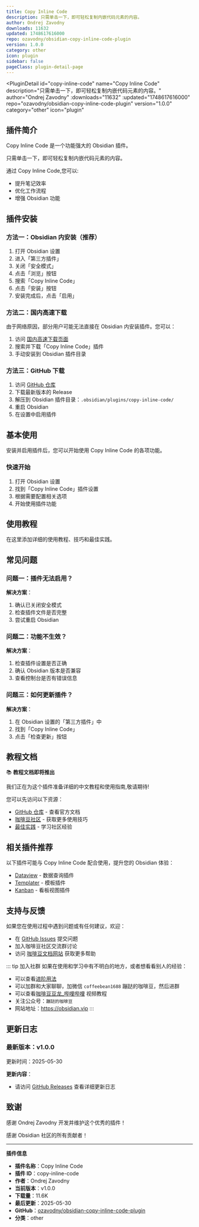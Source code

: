 ```yaml
---
title: Copy Inline Code
description: 只需单击一下，即可轻松复制内嵌代码元素的内容。
author: Ondrej Zavodny
downloads: 11632
updated: 1748617616000
repo: ozavodny/obsidian-copy-inline-code-plugin
version: 1.0.0
category: other
icon: plugin
sidebar: false
pageClass: plugin-detail-page
---
```


<PluginDetail
  id="copy-inline-code"
  name="Copy Inline Code"
  description="只需单击一下，即可轻松复制内嵌代码元素的内容。"
  author="Ondrej Zavodny"
  :downloads="11632"
  :updated="1748617616000"
  repo="ozavodny/obsidian-copy-inline-code-plugin"
  version="1.0.0"
  category="other"
  icon="plugin"
>

<!-- AUTO_GENERATED_START -->
## 插件简介

Copy Inline Code 是一个功能强大的 Obsidian 插件。

只需单击一下，即可轻松复制内嵌代码元素的内容。

通过 Copy Inline Code,您可以:

- 提升笔记效率
- 优化工作流程
- 增强 Obsidian 功能

<!-- AUTO_GENERATED_END -->

<!-- AUTO_GENERATED_START -->
## 插件安装

### 方法一：Obsidian 内安装（推荐）

1. 打开 Obsidian 设置
2. 进入「第三方插件」
3. 关闭「安全模式」
4. 点击「浏览」按钮
5. 搜索「Copy Inline Code」
6. 点击「安装」按钮
7. 安装完成后，点击「启用」

### 方法二：国内高速下载

由于网络原因，部分用户可能无法直接在 Obsidian 内安装插件。您可以：

1. 访问 [国内高速下载页面](/zh/documentation/obsidian-plugins-download.html)
2. 搜索并下载「Copy Inline Code」插件
3. 手动安装到 Obsidian 插件目录

### 方法三：GitHub 下载

1. 访问 [GitHub 仓库](https://github.com/ozavodny/obsidian-copy-inline-code-plugin)
2. 下载最新版本的 Release
3. 解压到 Obsidian 插件目录：`.obsidian/plugins/copy-inline-code/`
4. 重启 Obsidian
5. 在设置中启用插件

## 基本使用

安装并启用插件后，您可以开始使用 Copy Inline Code 的各项功能。

### 快速开始

1. 打开 Obsidian 设置
2. 找到「Copy Inline Code」插件设置
3. 根据需要配置相关选项
4. 开始使用插件功能

<!-- AUTO_GENERATED_END -->

<!-- CUSTOM_CONTENT_START:tutorial -->
## 使用教程

在这里添加详细的使用教程、技巧和最佳实践。

<!-- CUSTOM_CONTENT_END:tutorial -->

<!-- SHARED_CONTENT_START -->
## 常见问题

### 问题一：插件无法启用？

**解决方案**：
1. 确认已关闭安全模式
2. 检查插件文件是否完整
3. 尝试重启 Obsidian

### 问题二：功能不生效？

**解决方案**：
1. 检查插件设置是否正确
2. 确认 Obsidian 版本是否兼容
3. 查看控制台是否有错误信息

### 问题三：如何更新插件？

**解决方案**：
1. 在 Obsidian 设置的「第三方插件」中
2. 找到「Copy Inline Code」
3. 点击「检查更新」按钮

## 教程文档

📚 **教程文档即将推出**

我们正在为这个插件准备详细的中文教程和使用指南,敬请期待!

您可以先访问以下资源：
- [GitHub 仓库](https://github.com/ozavodny/obsidian-copy-inline-code-plugin) - 查看官方文档
- [咖啡豆社区](/zh/bases/) - 获取更多使用技巧
- [最佳实践](/zh/best-practices/) - 学习社区经验

## 相关插件推荐

以下插件可能与 Copy Inline Code 配合使用，提升您的 Obsidian 体验：

- [Dataview](/zh/plugins/dataview.html) - 数据查询插件
- [Templater](/zh/plugins/templater-obsidian.html) - 模板插件
- [Kanban](/zh/plugins/obsidian-kanban.html) - 看板视图插件

## 支持与反馈

如果您在使用过程中遇到问题或有任何建议，欢迎：

- 在 [GitHub Issues](https://github.com/ozavodny/obsidian-copy-inline-code-plugin/issues) 提交问题
- 加入咖啡豆社区交流群讨论
- 访问 [咖啡豆文档网站](https://obsidian.vip) 获取更多帮助

::: tip 加入社群
如果在使用和学习中有不明白的地方，或者想看看别人的经验：
- 可以查看[进阶用法](/zh/advanced)
- 可以加群和大家聊聊，加微信 `coffeebean1688` 蹦跶的咖啡豆，然后进群
- 可以查看[咖啡豆豆龙_哔哩哔哩](https://space.bilibili.com/618777356) 视频教程
- 关注公众号：`蹦跶的咖啡豆`
- 网站地址：https://obsidian.vip
:::
<!-- SHARED_CONTENT_END -->

<!-- AUTO_GENERATED_START -->
## 更新日志

### 最新版本：v1.0.0

更新时间：2025-05-30

**更新内容**：
- 请访问 [GitHub Releases](https://github.com/ozavodny/obsidian-copy-inline-code-plugin/releases) 查看详细更新日志

## 致谢

感谢 Ondrej Zavodny 开发并维护这个优秀的插件！

感谢 Obsidian 社区的所有贡献者！

---

**插件信息**
- **插件名称**：Copy Inline Code
- **插件 ID**：copy-inline-code
- **作者**：Ondrej Zavodny
- **当前版本**：v1.0.0
- **下载量**：11.6K
- **最后更新**：2025-05-30
- **GitHub**：[ozavodny/obsidian-copy-inline-code-plugin](https://github.com/ozavodny/obsidian-copy-inline-code-plugin)
- **分类**：other
<!-- AUTO_GENERATED_END -->

</PluginDetail>

